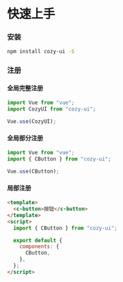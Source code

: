 # 快速上手

### 安装

```bash
npm install cozy-ui -S
```

### 注册

#### 全局完整注册

```javascript
import Vue from "vue";
import CozyUI from "cozy-ui";

Vue.use(CozyUI);
```

#### 全局部分注册

```javascript
import Vue from "vue";
import { CButton } from "cozy-ui";

Vue.use(CButton);
```

#### 局部注册

```html
<template>
  <c-button>按钮</c-button>
</template>
<script>
  import { CButton } from "cozy-ui";

  export default {
    components: {
      CButton,
    },
  };
</script>
```